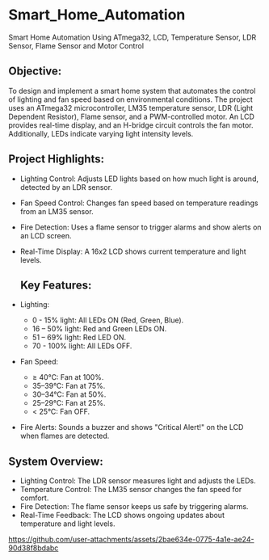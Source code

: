 # Smart_Home_Automation
 Smart Home Automation Using ATmega32, LCD, Temperature Sensor, LDR Sensor, Flame Sensor  and Motor Control

## Objective:
To design and implement a smart home system that automates the control of lighting and fan 
speed based on environmental conditions. The project uses an ATmega32 microcontroller, LM35 
temperature sensor, LDR (Light Dependent Resistor), Flame sensor, and a PWM-controlled 
motor. An LCD provides real-time display, and an H-bridge circuit controls the fan motor. 
Additionally, LEDs indicate varying light intensity levels.

## Project Highlights:
- Lighting Control: Adjusts LED lights based on how much light is around, detected by an LDR sensor.
- Fan Speed Control: Changes fan speed based on temperature readings from an LM35 sensor.
- Fire Detection: Uses a flame sensor to trigger alarms and show alerts on an LCD screen.
- Real-Time Display: A 16x2 LCD shows current temperature and light levels.

  ##  Key Features:
- Lighting:
  - 0 - 15% light: All LEDs ON (Red, Green, Blue).
  - 16 – 50% light: Red and Green LEDs ON.
  - 51 – 69% light: Red LED ON.
  - 70 - 100% light: All LEDs OFF.
- Fan Speed:
  - ≥ 40°C: Fan at 100%.
  - 35–39°C: Fan at 75%.
  - 30–34°C: Fan at 50%.
  - 25–29°C: Fan at 25%.
  - < 25°C: Fan OFF.
- Fire Alerts:
Sounds a buzzer and shows "Critical Alert!" on the LCD when flames are detected.

## System Overview:
- Lighting Control: The LDR sensor measures light and adjusts the LEDs.
- Temperature Control: The LM35 sensor changes the fan speed for comfort.
- Fire Detection: The flame sensor keeps us safe by triggering alarms.
- Real-Time Feedback: The LCD shows ongoing updates about temperature and light levels.

https://github.com/user-attachments/assets/2bae634e-0775-4a1e-ae24-90d38f8bdabc
